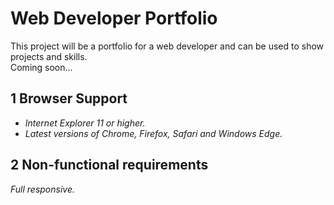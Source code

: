 # Web Developer Portfolio
This project will be a portfolio for a web developer and can be used to show projects and skills.  
Coming soon...

## 1 Browser Support

- *Internet Explorer 11 or higher.*
- *Latest versions of Chrome, Firefox, Safari and Windows Edge.*

## 2 Non-functional requirements

*Full responsive.*
